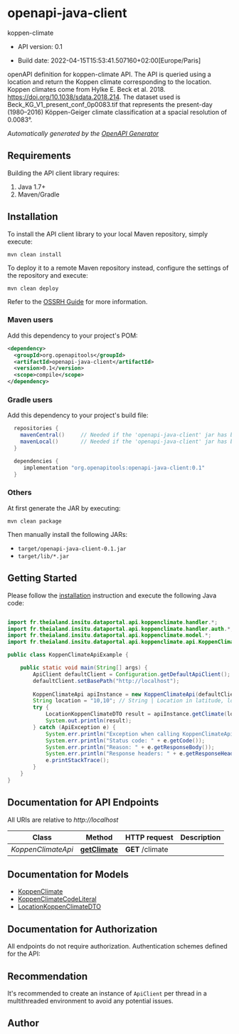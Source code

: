 # openapi-java-client

koppen-climate

- API version: 0.1

- Build date: 2022-04-15T15:53:41.507160+02:00[Europe/Paris]

openAPI definition for koppen-climate API. The API is queried using a location and return the Koppen climate corresponding to the location. Koppen climates come from Hylke E. Beck et al. 2018. https://doi.org/10.1038/sdata.2018.214. The dataset used is Beck_KG_V1_present_conf_0p0083.tif that represents the present-day (1980–2016) Köppen-Geiger climate classification at a spacial resolution of 0.0083°.


*Automatically generated by the [OpenAPI Generator](https://openapi-generator.tech)*

## Requirements

Building the API client library requires:

1. Java 1.7+
2. Maven/Gradle

## Installation

To install the API client library to your local Maven repository, simply execute:

```shell
mvn clean install
```

To deploy it to a remote Maven repository instead, configure the settings of the repository and execute:

```shell
mvn clean deploy
```

Refer to the [OSSRH Guide](http://central.sonatype.org/pages/ossrh-guide.html) for more information.

### Maven users

Add this dependency to your project's POM:

```xml
<dependency>
  <groupId>org.openapitools</groupId>
  <artifactId>openapi-java-client</artifactId>
  <version>0.1</version>
  <scope>compile</scope>
</dependency>
```

### Gradle users

Add this dependency to your project's build file:

```groovy
  repositories {
    mavenCentral()     // Needed if the 'openapi-java-client' jar has been published to maven central.
    mavenLocal()       // Needed if the 'openapi-java-client' jar has been published to the local maven repo.
  }

  dependencies {
     implementation "org.openapitools:openapi-java-client:0.1"
  }
```

### Others

At first generate the JAR by executing:

```shell
mvn clean package
```

Then manually install the following JARs:

- `target/openapi-java-client-0.1.jar`
- `target/lib/*.jar`

## Getting Started

Please follow the [installation](#installation) instruction and execute the following Java code:

```java

import fr.theialand.insitu.dataportal.api.koppenclimate.handler.*;
import fr.theialand.insitu.dataportal.api.koppenclimate.handler.auth.*;
import fr.theialand.insitu.dataportal.api.koppenclimate.model.*;
import fr.theialand.insitu.dataportal.api.koppenclimate.api.KoppenClimateApi;

public class KoppenClimateApiExample {

    public static void main(String[] args) {
        ApiClient defaultClient = Configuration.getDefaultApiClient();
        defaultClient.setBasePath("http://localhost");
        
        KoppenClimateApi apiInstance = new KoppenClimateApi(defaultClient);
        String location = "10,10"; // String | Location in latitude, longitude format, similar to the Google Elevation API
        try {
            LocationKoppenClimateDTO result = apiInstance.getClimate(location);
            System.out.println(result);
        } catch (ApiException e) {
            System.err.println("Exception when calling KoppenClimateApi#getClimate");
            System.err.println("Status code: " + e.getCode());
            System.err.println("Reason: " + e.getResponseBody());
            System.err.println("Response headers: " + e.getResponseHeaders());
            e.printStackTrace();
        }
    }
}

```

## Documentation for API Endpoints

All URIs are relative to *http://localhost*

Class | Method | HTTP request | Description
------------ | ------------- | ------------- | -------------
*KoppenClimateApi* | [**getClimate**](docs/KoppenClimateApi.md#getClimate) | **GET** /climate | 


## Documentation for Models

 - [KoppenClimate](docs/KoppenClimate.md)
 - [KoppenClimateCodeLiteral](docs/KoppenClimateCodeLiteral.md)
 - [LocationKoppenClimateDTO](docs/LocationKoppenClimateDTO.md)


## Documentation for Authorization

All endpoints do not require authorization.
Authentication schemes defined for the API:

## Recommendation

It's recommended to create an instance of `ApiClient` per thread in a multithreaded environment to avoid any potential issues.

## Author



